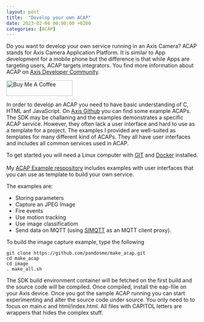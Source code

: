 ```yaml
---
layout: post
title:  "Develop your own ACAP"
date: 2023-02-04 00:00:00 +0200
categories: [ACAP]
---
```

Do you want to develop your own service running in an Axis Camera?  ACAP stands for Axis Camera Application Platform.  It is similar to App development for a mobile phone but the difference is that while Apps are targeting users,  ACAP targets integrators. You find more information about ACAP on [Axis Developer Community](https://www.axis.com/developer-community/acap). 


<a href="https://www.buymeacoffee.com/fredjuhlinl" target="_blank"><img src="https://cdn.buymeacoffee.com/buttons/default-orange.png" alt="Buy Me A Coffee" height="41" width="174"></a>

In order to develop an ACAP you need to have basic understanding of C, HTML anf JavaScript.   On [Axis Github](https://github.com/AxisCommunications/acap3-examples) you can find some example ACAPs. The SDK may be challaning and the examples demonstrates a specific ACAP service.  However, they often lack a user interface and hard to use as a template for a project.  The examples I provided are well-suited as templates for many different kind of ACAPs. They all have user interfaces and includes all common services used in ACAP.

To get started you will need a Linux computer with [GIT](https://git-scm.com/book/en/v2/Getting-Started-Installing-Git) and [Docker](https://docs.docker.com/engine/install/) installed.\
\
My [ACAP Example respository](https://github.com/pandosme/make_acap) includes examples with user interfaces that you can use as template to build your own service.

The examples are:
* Storing parameters
* Capture an JPEG Image
* Fire events
* Use motion tracking
* Use image classificatiom
* Send data on MQTT (using [SIMQTT](https://pandosme.github.io/acap/mqtt/2021/10/18/simqtt.html) as an MQTT client proxy).

To build the image capture example, type the following

```
git clone https://github.com/pandosme/make_acap.git
cd make_acap
cd image
. make_all.sh
```
The SDK build environment container will be fetched on the first build and the source code will be compiled.  Once compiled, install the eap-file on your Axis device.  Once you got the sample ACAP running you can start experimenting and alter the source code under source.  You only need to to focus on main.c and html/index.html.  All files with CAPITOL letters are wrappers that hides the complex stuff.

